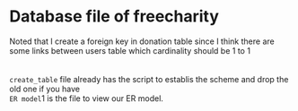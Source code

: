 Database file of freecharity
======
Noted that I create a foreign key in donation table since I think there are some links between users table which cardinality should be 1 to 1
</br>
</br>
</br>
`create_table` file already has the script to establis the scheme and drop the old one if you have</br>
`ER model`1 is the file to view our ER model.
